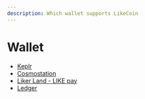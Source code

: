 ```yaml
---
description: Which wallet supports LikeCoin
---
```


# Wallet

* [Keplr](keplr.md)
* [Cosmostation](cosmostation/)
* [Liker Land - LIKE pay](like-pay.md)
* [Ledger](hardware-wallet.md)
